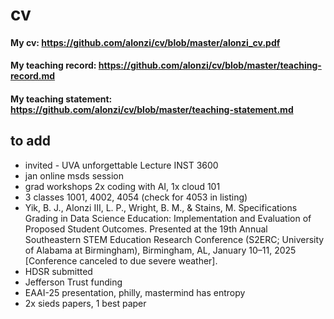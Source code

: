 # cv

#### My cv: https://github.com/alonzi/cv/blob/master/alonzi_cv.pdf
#### My teaching record: https://github.com/alonzi/cv/blob/master/teaching-record.md
#### My teaching statement: https://github.com/alonzi/cv/blob/master/teaching-statement.md

## to add

* invited - UVA unforgettable Lecture INST 3600
* jan online msds session
* grad workshops 2x coding with AI, 1x cloud 101
* 3 classes 1001, 4002, 4054 (check for 4053 in listing)
* Yik, B. J., Alonzi III, L. P., Wright, B. M., & Stains, M. Specifications Grading in Data Science Education: Implementation and Evaluation of Proposed Student Outcomes. Presented at the 19th Annual Southeastern STEM Education Research Conference (S2ERC; University of Alabama at Birmingham), Birmingham, AL, January 10–11, 2025 [Conference canceled to due severe weather].
* HDSR submitted
* Jefferson Trust funding
* EAAI-25 presentation, philly, mastermind has entropy
* 2x sieds papers, 1 best paper
